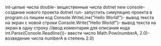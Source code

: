 int-целые числа
double- вещественные числа
dotnet new console- создание нового проекта
dotnet run- запустить симуляцию проекта
в program.cs пишем код
Console.WriteLine("Hello World!")- вывод текста на экран с новой строки
Console.Write("Hello World!")- вывод текста на экран в одну строку
//ввод коментария для описания кода
int.Parse(Console.Readline())- ввести число
Math.Pow(numberA, 2.0)- возведение числа numberA в степень 2.0)

